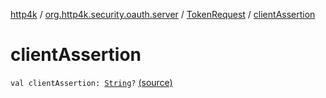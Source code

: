 [http4k](../../index.md) / [org.http4k.security.oauth.server](../index.md) / [TokenRequest](index.md) / [clientAssertion](./client-assertion.md)

# clientAssertion

`val clientAssertion: `[`String`](https://kotlinlang.org/api/latest/jvm/stdlib/kotlin/-string/index.html)`?` [(source)](https://github.com/http4k/http4k/blob/master/http4k-security-oauth/src/main/kotlin/org/http4k/security/oauth/server/TokenRequest.kt#L15)